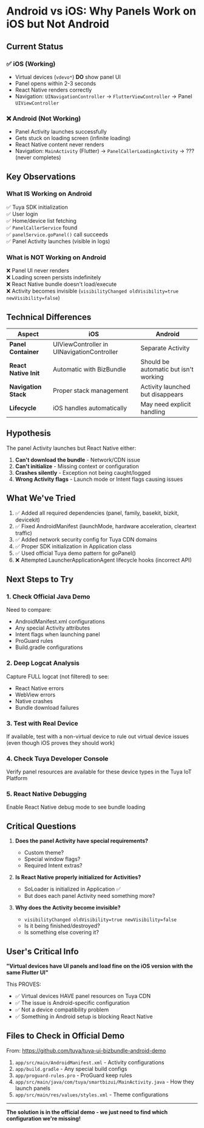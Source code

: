# Android vs iOS: Why Panels Work on iOS but Not Android

## Current Status

### ✅ iOS (Working)
- Virtual devices (`vdevo*`) **DO** show panel UI
- Panel opens within 2-3 seconds
- React Native renders correctly
- Navigation: `UINavigationController` → `FlutterViewController` → Panel `UIViewController`

### ❌ Android (Not Working)
- Panel Activity launches successfully
- Gets stuck on loading screen (infinite loading)
- React Native content never renders
- Navigation: `MainActivity` (Flutter) → `PanelCallerLoadingActivity` → ??? (never completes)

## Key Observations

### What IS Working on Android
✅ Tuya SDK initialization  
✅ User login  
✅ Home/device list fetching  
✅ `PanelCallerService` found  
✅ `panelService.goPanel()` call succeeds  
✅ Panel Activity launches (visible in logs)  

### What is NOT Working on Android
❌ Panel UI never renders  
❌ Loading screen persists indefinitely  
❌ React Native bundle doesn't load/execute  
❌ Activity becomes invisible (`visibilityChanged oldVisibility=true newVisibility=false`)  

## Technical Differences

| Aspect | iOS | Android |
|--------|-----|---------|
| **Panel Container** | UIViewController in UINavigationController | Separate Activity |
| **React Native Init** | Automatic with BizBundle | Should be automatic but isn't working |
| **Navigation Stack** | Proper stack management | Activity launched but disappears |
| **Lifecycle** | iOS handles automatically | May need explicit handling |

## Hypothesis

The panel Activity launches but React Native either:
1. **Can't download the bundle** - Network/CDN issue
2. **Can't initialize** - Missing context or configuration
3. **Crashes silently** - Exception not being caught/logged  
4. **Wrong Activity flags** - Launch mode or Intent flags causing issues

## What We've Tried

1. ✅ Added all required dependencies (panel, family, basekit, bizkit, devicekit)
2. ✅ Fixed AndroidManifest (launchMode, hardware acceleration, cleartext traffic)
3. ✅ Added network security config for Tuya CDN domains
4. ✅ Proper SDK initialization in Application class
5. ✅ Used official Tuya demo pattern for goPanel()
6. ❌ Attempted LauncherApplicationAgent lifecycle hooks (incorrect API)

## Next Steps to Try

### 1. Check Official Java Demo
Need to compare:
- AndroidManifest.xml configurations
- Any special Activity attributes
- Intent flags when launching panel
- ProGuard rules
- Build.gradle configurations

### 2. Deep Logcat Analysis
Capture FULL logcat (not filtered) to see:
- React Native errors
- WebView errors
- Native crashes
- Bundle download failures

### 3. Test with Real Device
If available, test with a non-virtual device to rule out virtual device issues (even though iOS proves they should work)

### 4. Check Tuya Developer Console
Verify panel resources are available for these device types in the Tuya IoT Platform

### 5. React Native Debugging
Enable React Native debug mode to see bundle loading

## Critical Questions

1. **Does the panel Activity have special requirements?**
   - Custom theme?
   - Special window flags?
   - Required Intent extras?

2. **Is React Native properly initialized for Activities?**
   - SoLoader is initialized in Application ✅
   - But does each panel Activity need something more?

3. **Why does the Activity become invisible?**
   - `visibilityChanged oldVisibility=true newVisibility=false`
   - Is it being finished/destroyed?
   - Is something else covering it?

## User's Critical Info

**"Virtual devices have UI panels and load fine on the iOS version with the same Flutter UI"**

This PROVES:
- ✅ Virtual devices HAVE panel resources on Tuya CDN
- ✅ The issue is Android-specific configuration
- ✅ Not a device compatibility problem
- ✅ Something in Android setup is blocking React Native

## Files to Check in Official Demo

From: https://github.com/tuya/tuya-ui-bizbundle-android-demo

1. `app/src/main/AndroidManifest.xml` - Activity configurations
2. `app/build.gradle` - Any special build configs
3. `app/proguard-rules.pro` - ProGuard keep rules
4. `app/src/main/java/com/tuya/smartbizui/MainActivity.java` - How they launch panels
5. `app/src/main/res/values/styles.xml` - Theme configurations

---

**The solution is in the official demo - we just need to find which configuration we're missing!**

